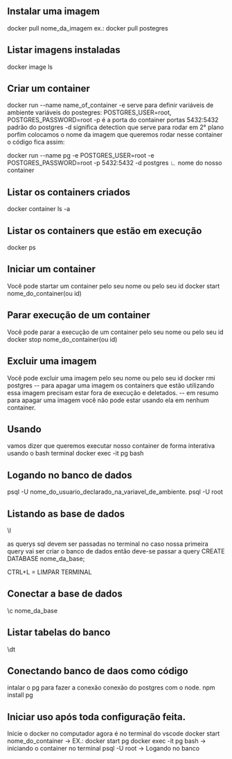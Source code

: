 ## Instalar uma imagem
docker pull nome_da_imagem 
ex.: docker pull postegres

## Listar imagens instaladas
docker image ls

## Criar um container
docker run --name name_of_container
-e serve para definir variáveis de ambiente
variáveis do postegres: POSTGRES_USER=root, POSTGRES_PASSWORD=root
-p é a porta do container
portas 5432:5432 padrão do postgres
-d significa detection que serve para rodar em 2° plano
porfim colocamos o nome da imagem que queremos rodar nesse container
o código fica assim:

docker run --name pg -e POSTGRES_USER=root -e POSTGRES_PASSWORD=root -p 5432:5432 -d postgres
                   ∟ nome do nosso container

## Listar os containers criados
docker container ls -a

## Listar os containers que estão em execução
docker ps

##  Iniciar um container
Você pode startar um container pelo seu nome ou pelo seu id
docker start nome_do_container(ou id)

## Parar execução de um container
Você pode parar a execução de um container pelo seu nome ou pelo seu id
docker stop nome_do_container(ou id)

## Excluir uma imagem
Você pode excluir uma imagem pelo seu nome ou pelo seu id
docker rmi postgres
-- para apagar uma imagem os containers que estão utilizando essa imagem precisam estar fora de execução e deletados.
-- em resumo para apagar uma imagem você não pode estar usando ela em nenhum container.

## Usando
vamos dizer que queremos executar nosso container de forma interativa usando o bash terminal
docker exec -it pg bash

## Logando no banco de dados
psql -U nome_do_usuario_declarado_na_variavel_de_ambiente.
psql -U root

## Listando as base de dados
\l

as querys sql devem ser passadas no terminal
no caso nossa primeira query vai ser criar o banco de dados então deve-se passar a query
CREATE DATABASE nome_da_base;

CTRL+L = LIMPAR TERMINAL

## Conectar a base de dados
\c nome_da_base

## Listar tabelas do banco
\dt

## Conectando banco de daos como código
intalar o pg para fazer a conexão
conexão do postgres com o node.
npm install pg

## Iniciar uso após toda configuração feita.
Inicie o docker no computador
agora é no terminal do vscode
docker start nome_do_container → EX.: docker start pg
docker exec -it pg bash → iniciando o container no terminal
psql -U root → Logando no banco